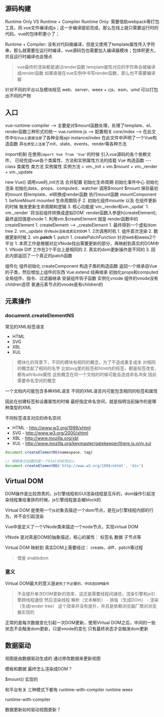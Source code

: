 ## 源码构建

Runtime Only VS Runtime + Compiler
Runtime Only: 需要借助webpack等打包工具，将.vue文件编译成js；这一步编译提前完成，那么在线上就只需要运行时的代码，vue的包体积更小了；

Runtime + Compiler: 没有对代码做编译，但是又使用了template属性传入字符串，那么就需要在运行时编译，vue源码包也需要加入编译器模块；包体积更大，并且运行时编译也会慢点

> vue最终的渲染都是通过render函数
> template属性对应的字符串会被编译成render函数
> 如果直接在vue实例中书写render函数，那么也不需要编译器

针对不同的平台以及模块规范 web、server、weex  + cjs、esm、umd
可以打包出不同的产物

## 入口
vue-runtime-compiler --> 主要是对$mount函数处理，处理了template、el、render函数三种形式的统一
vue.runtime.js -->  配置相关
core/index -->   在此文件中`在Vue上直接注册`了各种全局api
instance/index     在此文件中声明了一个Vue构造函数 并`在原型上注册`了init、state、events、render等各种方法


import机制
    在使用`import Vue from 'Vue'`的时候 引入vue源码的各个依赖文件，
    已经完成vue各个类属性、方法和实例属性方法的挂载
    Vue 构造函数 --- class
        类属性
        类方法
        实例属性
        实例方法
            + vm._init
            + vm.$mount
            + vm._render
            + vm._update

new Vue()
    调用vue的_init方法
        合并配置
        初始化生命周期
        初始化事件中心
        初始化渲染 
        初始化data、props、computed、watcher
        调用$mount
    $mount
        保存最初的mount
        将template、el转换成render函数 
        执行mount函数
            mountComponent
                1. beforeMount mounted 生命周期钩子
                2. 初始化组件mounte 以及 在组件更新的时候 触发更新生命周期和逻辑
                3. 核心功能是`vm._render和vm._updat`
                   1. vm._render `将当前组件转换成虚拟DOM` render函数入参是h(createElement); 最终返回值是vnode
                      1. 利用vm.$createElement 就是 render函数中的 createElement
                         1. createElement --> _createElement
                            1. 最终得到一个虚拟dom tree
                   2. vm._update `将VNode渲染成真实的DOM`
                      1. 2次调用时机
                         1. 组件首次渲染
                         2. 数据更新时候
                      2. vm.__patch__
                         1. patch
                            1. createPatchFunction  针对web和weex2个平台
                               1. 本质工作是根据对比VNode找出需要更新的部分，再映射到真实的DOM中
                                  1. VNode Diff 工作在2个平台上是相同的
                                  2. 真实的dom更新操作是不同的
                                  3. 因此内部返回了一个真正的patch函数


组件化
    组件初始化
        createComponent
            构造子类的构造函数 返回一个继承自Vue的子类，然后增加上组件的东西
                Vue.extend
                    经典继承
                    初始化props和computed
                    全局组件、指令、过滤器继承
            安装组件钩子函数
            实例化vnode
                组件的vnode没有children选项
                普通元素节点的vnode是有children的



## 元素操作
### document.createElementNS
常见的XML标签语言
+ HTML
+ SVG
+ XBL
+ XUL
  
> 模块化的背景下，不同的模块有相同的概念，为了不造成重复成本
> 对相同的概念起了相同的名字
> 比如svg里的标签和html内的标签，都是标签改变，都有attribute属性
> 这些概念在同一个文档的时候可能会造成命名冲突
> 因此需要命名空间的概念

一个文档内可能包含多种XML语言
不同的XML语言内可能包含相同的标签和属性

因此在创建标签和设置属性的时候 最好指定命名空间，就是指明当前操作的是哪种类型的XML

不同标签语言对应的命名空间
+ HTML - http://www.w3.org/1999/xhtml
+ SVG  - http://www.w3.org/2000/xhtml
+ XBL  - http://www.mozilla.org/xbl
+ XUL  - http://www.mozilla.org/keymaster/gatekeeper/there.is.only.xul

```js
document.createElementNS(namespace, tag)

// 明确表示创建的是一个html的标签div
document.createElementNS('http://www.w3.org/1999/xhtml', 'div')
```
## Virtual DOM
DOM操作是比较昂贵的，js引擎线程和GUI渲染线程是互斥的，dom操作引起渲染线程重绘重排的时候，js引擎线程是会被block的

Virtual DOM 是使用一个js对象去描述一个dom节点，是在js引擎线程内部的行为，并不会引起渲染

Vue中是定义了一个VNode类来描述一个node节点，实现virtual DOM

VNode 是对真是DOM的抽象描述，核心的属性： 标签名 数据 子节点等

Virtual DOM 映射到 真实DOM上需要经过： create、diff、patch等过程

> 借鉴 snabbdom 


### 意义
Virtual DOM最大的意义是`避免了不必要的、中间态DOM操作`

> 不会提升单次DOM更新的效率，这还是需要线程间通信，渲染引擎和js引擎跨线程通信
> 然后渲染线程 解析（文本解析） - 排版（生成DOm） - 渲染（生成render tree）
> 这个效率并没有提升，并且是依赖浏览器厂商对浏览器实现的

正常的是每次数据变化引起一次DOM更新，使用Virtual DOM之后，中间的一些状态不会触发dom更新，只是vnode的变化
只有最终状态才会触发dom更新



## 数据驱动
视图是由数据驱动生成的
通过修改数据来更新视图

模板和数据 最终怎么渲染成DOM？

$mount() 实现的

和平台有关 三种模式下都有
runtime-with-compiler
runtime
weex

runtime-with-compiler



数据更新如何驱动视图更新？
